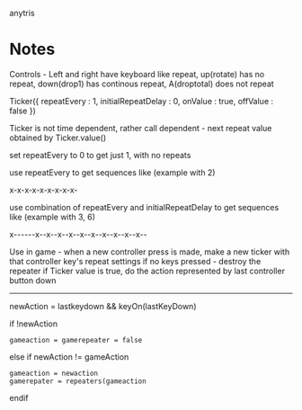 anytris


Notes
=====

Controls - Left and right have keyboard like repeat, up(rotate) has no repeat, down(drop1) has continous repeat, A(droptotal) does not repeat


Ticker({ repeatEvery : 1, initialRepeatDelay : 0, onValue : true, offValue : false })

Ticker is not time dependent, rather call dependent - next repeat value obtained by Ticker.value()

set repeatEvery to 0 to get just 1, with no repeats

use repeatEvery to get sequences like (example with 2)

x-x-x-x-x-x-x-x-x-

use combination of repeatEvery and initialRepeatDelay to get sequences like (example with 3, 6)

x------x--x--x--x--x--x--x--x--x--x--


Use in game - when a new controller press is made, make a new ticker with that controller key's repeat settings
if no keys pressed - destroy the repeater
if Ticker value is true, do the action represented by last controller button down


-----------------------

newAction = lastkeydown && keyOn(lastKeyDown)

if !newAction 

	gameaction = gamerepeater = false

else if newAction != gameAction

	gameaction = newaction
	gamerepater = repeaters(gameaction

endif